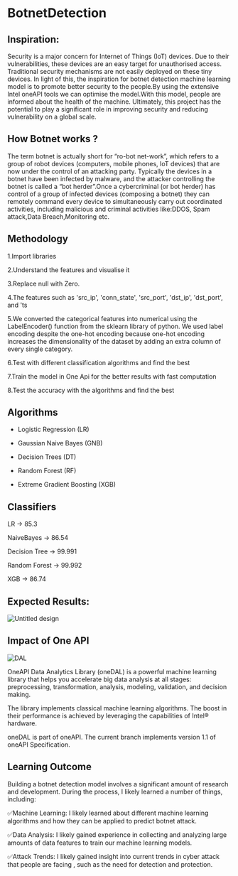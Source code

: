 # BotnetDetection
## Inspiration:

Security is a major concern for Internet of Things (IoT) devices. Due to their vulnerabilities, these devices are an easy target for unauthorised access. Traditional security mechanisms are not easily deployed on these tiny devices. In light of this, the inspiration for   botnet detection machine learning model is to promote better security to the people.By using the extensive Intel oneAPI tools we can optimise the model.With this model, people are informed about the health of the machine. Ultimately, this project has the potential to play a significant role in improving  security and reducing vulnerability on a global scale.

## How Botnet works ?


The term botnet is actually short for “ro-bot net-work”, which refers to a group of robot devices (computers, mobile phones, IoT devices) that are now under the control of an attacking party. Typically the devices in a botnet have been infected by malware, and the attacker controlling the botnet is called a “bot herder”.Once a cybercriminal (or bot herder) has control of a group of infected devices (composing a botnet) they can remotely command every device to simultaneously carry out coordinated activities, including malicious and criminal activities like:DDOS, Spam attack,Data Breach,Monitoring etc.

## Methodology


1.Import libraries

2.Understand the features and visualise it 

3.Replace null with Zero.

4.The features such as 'src_ip', 'conn_state', 'src_port', 'dst_ip', 'dst_port', and 'ts

5.We converted the categorical features into numerical using the LabelEncoder() function from the sklearn library of python. We used label encoding despite the one-hot encoding because one-hot encoding increases the dimensionality of the dataset by adding an extra column of every single category. 


6.Test with different classification algorithms and find the best

7.Train the model in One Api for the better results with fast computation

8.Test the accuracy with the algorithms and find the best

## Algorithms

* Logistic Regression (LR)

* Gaussian Naive Bayes (GNB)
 
* Decision Trees (DT)
 
* Random Forest (RF)
 
* Extreme Gradient Boosting (XGB)



## Classifiers

LR  → 85.3

NaiveBayes → 86.54

Decision Tree → 99.991

Random Forest → 99.992

XGB → 86.74

## Expected Results:

![Untitled design](https://user-images.githubusercontent.com/129875760/230754254-9d294618-d39b-42b9-a637-b0bb0c445cbf.jpg)

## Impact of One API

![DAL](https://user-images.githubusercontent.com/129875760/230754889-564b0cf6-a213-42ca-99e2-5cad3f8bb343.png)

OneAPI Data Analytics Library (oneDAL) is a powerful machine learning library that helps you accelerate big data analysis at all stages: preprocessing, transformation, analysis, modeling, validation, and decision making.

The library implements classical machine learning algorithms. The boost in their performance is achieved by leveraging the capabilities of Intel® hardware.

oneDAL is part of oneAPI. The current branch implements version 1.1 of oneAPI Specification.

## Learning Outcome

Building a botnet detection model involves a significant amount of research and development. During the process, I likely learned a number of things, including:

✅Machine Learning: I likely learned about different machine learning algorithms and how they can be applied to predict botnet attack.

✅Data Analysis: I likely gained experience in collecting and analyzing large amounts of data features to train our machine learning models.

✅Attack Trends: I likely gained insight into current trends in cyber attack that people are facing , such as the need for detection and protection.





